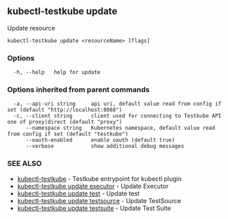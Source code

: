 ## kubectl-testkube update

Update resource

```
kubectl-testkube update <resourceName> [flags]
```

### Options

```
  -h, --help   help for update
```

### Options inherited from parent commands

```
  -a, --api-uri string     api uri, default value read from config if set (default "http://localhost:8088")
  -c, --client string      client used for connecting to Testkube API one of proxy|direct (default "proxy")
      --namespace string   Kubernetes namespace, default value read from config if set (default "testkube")
      --oauth-enabled      enable oauth (default true)
      --verbose            show additional debug messages
```

### SEE ALSO

* [kubectl-testkube](kubectl-testkube.md)	 - Testkube entrypoint for kubectl plugin
* [kubectl-testkube update executor](kubectl-testkube_update_executor.md)	 - Update Executor
* [kubectl-testkube update test](kubectl-testkube_update_test.md)	 - Update test
* [kubectl-testkube update testsource](kubectl-testkube_update_testsource.md)	 - Update TestSource
* [kubectl-testkube update testsuite](kubectl-testkube_update_testsuite.md)	 - Update Test Suite

